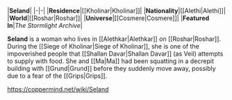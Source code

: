 |**Seland**|
|-|-|
|**Residence**|[[Kholinar\|Kholinar]]|
|**Nationality**|[[Alethi\|Alethi]]|
|**World**|[[Roshar\|Roshar]]|
|**Universe**|[[Cosmere\|Cosmere]]|
|**Featured In**|*The Stormlight Archive*|

**Seland** is a woman who lives in [[Alethkar\|Alethkar]] on [[Roshar\|Roshar]]. During the [[Siege of Kholinar\|Siege of Kholinar]], she is one of the impoverished people that [[Shallan Davar\|Shallan Davar]] (as Veil) attempts to supply with food. She and [[Ma\|Ma]] had been squatting in a decrepit building with [[Grund\|Grund]] before they suddenly move away, possibly due to a fear of the [[Grips\|Grips]].



https://coppermind.net/wiki/Seland